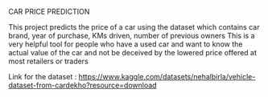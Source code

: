 CAR PRICE PREDICTION

This project predicts the price of a car using the dataset which contains car brand, year of purchase, KMs driven, number of previous owners
This is a very helpful tool for people who have a used car and want to know the actual value of the car and not be deceived by the lowered price offered at most retailers or traders

Link for the dataset : https://www.kaggle.com/datasets/nehalbirla/vehicle-dataset-from-cardekho?resource=download
